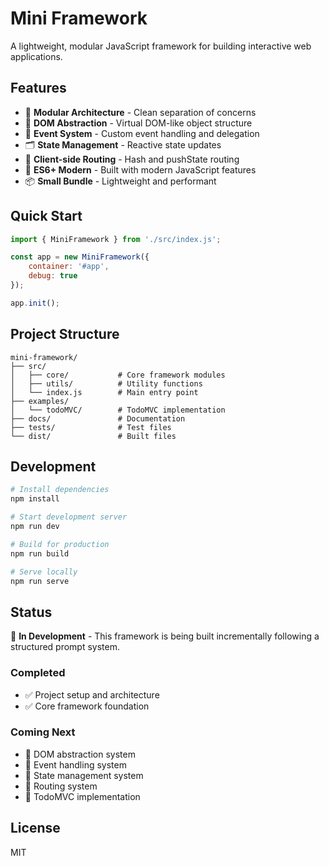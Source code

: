 # Mini Framework

A lightweight, modular JavaScript framework for building interactive web applications.

## Features

- 🎯 **Modular Architecture** - Clean separation of concerns
- 🚀 **DOM Abstraction** - Virtual DOM-like object structure  
- 📡 **Event System** - Custom event handling and delegation
- 🗂️ **State Management** - Reactive state updates
- 🧭 **Client-side Routing** - Hash and pushState routing
- 🔧 **ES6+ Modern** - Built with modern JavaScript features
- 📦 **Small Bundle** - Lightweight and performant

## Quick Start

```javascript
import { MiniFramework } from './src/index.js';

const app = new MiniFramework({
    container: '#app',
    debug: true
});

app.init();
```

## Project Structure

```
mini-framework/
├── src/
│   ├── core/           # Core framework modules
│   ├── utils/          # Utility functions
│   └── index.js        # Main entry point
├── examples/
│   └── todoMVC/        # TodoMVC implementation
├── docs/               # Documentation
├── tests/              # Test files
└── dist/               # Built files
```

## Development

```bash
# Install dependencies
npm install

# Start development server
npm run dev

# Build for production
npm run build

# Serve locally
npm run serve
```

## Status

🚧 **In Development** - This framework is being built incrementally following a structured prompt system.

### Completed
- ✅ Project setup and architecture
- ✅ Core framework foundation

### Coming Next
- 🔄 DOM abstraction system
- 🔄 Event handling system  
- 🔄 State management system
- 🔄 Routing system
- 🔄 TodoMVC implementation

## License

MIT